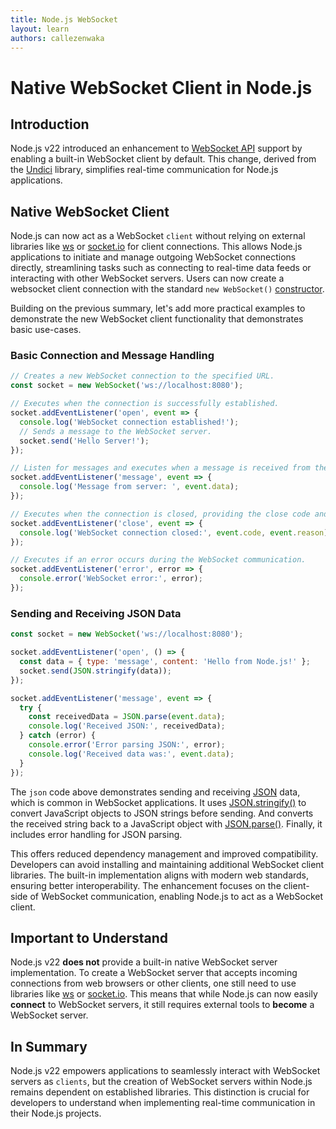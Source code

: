 ```yaml
---
title: Node.js WebSocket
layout: learn
authors: callezenwaka
---
```


# Native WebSocket Client in Node.js

## Introduction

Node.js v22 introduced an enhancement to [WebSocket API](https://developer.mozilla.org/en-US/docs/Web/API/WebSocket) support by enabling a built-in WebSocket client by default. This change, derived from the [Undici](https://undici.nodejs.org) library, simplifies real-time communication for Node.js applications.

## Native WebSocket Client

Node.js can now act as a WebSocket `client` without relying on external libraries like [ws](https://www.npmjs.com/package/ws) or [socket.io](https://www.npmjs.com/package/socket.io) for client connections. This allows Node.js applications to initiate and manage outgoing WebSocket connections directly, streamlining tasks such as connecting to real-time data feeds or interacting with other WebSocket servers. Users can now create a websocket client connection with the standard `new WebSocket()` [constructor](https://developer.mozilla.org/en-US/docs/Web/API/WebSocket/WebSocket).

Building on the previous summary, let's add more practical examples to demonstrate the new WebSocket client functionality that demonstrates basic use-cases.

### Basic Connection and Message Handling

```javascript
// Creates a new WebSocket connection to the specified URL.
const socket = new WebSocket('ws://localhost:8080');

// Executes when the connection is successfully established.
socket.addEventListener('open', event => {
  console.log('WebSocket connection established!');
  // Sends a message to the WebSocket server.
  socket.send('Hello Server!');
});

// Listen for messages and executes when a message is received from the server.
socket.addEventListener('message', event => {
  console.log('Message from server: ', event.data);
});

// Executes when the connection is closed, providing the close code and reason.
socket.addEventListener('close', event => {
  console.log('WebSocket connection closed:', event.code, event.reason);
});

// Executes if an error occurs during the WebSocket communication.
socket.addEventListener('error', error => {
  console.error('WebSocket error:', error);
});
```

### Sending and Receiving JSON Data

```javascript
const socket = new WebSocket('ws://localhost:8080');

socket.addEventListener('open', () => {
  const data = { type: 'message', content: 'Hello from Node.js!' };
  socket.send(JSON.stringify(data));
});

socket.addEventListener('message', event => {
  try {
    const receivedData = JSON.parse(event.data);
    console.log('Received JSON:', receivedData);
  } catch (error) {
    console.error('Error parsing JSON:', error);
    console.log('Received data was:', event.data);
  }
});
```

The `json` code above demonstrates sending and receiving [JSON](https://developer.mozilla.org/en-US/docs/Learn_web_development/Core/Scripting/JSON) data, which is common in WebSocket applications. It uses [JSON.stringify()](https://developer.mozilla.org/en-US/docs/Web/JavaScript/Reference/Global_Objects/JSON/stringify) to convert JavaScript objects to JSON strings before sending. And converts the received string back to a JavaScript object with [JSON.parse()](https://developer.mozilla.org/en-US/docs/Web/JavaScript/Reference/Global_Objects/JSON/parse). Finally, it includes error handling for JSON parsing.

This offers reduced dependency management and improved compatibility. Developers can avoid installing and maintaining additional WebSocket client libraries. The built-in implementation aligns with modern web standards, ensuring better interoperability. The enhancement focuses on the client-side of WebSocket communication, enabling Node.js to act as a WebSocket client.

## Important to Understand

Node.js v22 **does not** provide a built-in native WebSocket server implementation. To create a WebSocket server that accepts incoming connections from web browsers or other clients, one still need to use libraries like [ws](https://www.npmjs.com/package/ws) or [socket.io](https://www.npmjs.com/package/socket.io). This means that while Node.js can now easily **connect** to WebSocket servers, it still requires external tools to **become** a WebSocket server.

## In Summary

Node.js v22 empowers applications to seamlessly interact with WebSocket servers as `clients`, but the creation of WebSocket servers within Node.js remains dependent on established libraries. This distinction is crucial for developers to understand when implementing real-time communication in their Node.js projects.
